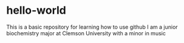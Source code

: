 # hello-world
This is a basic repository for learning how to use github
I am a junior biochemistry major at Clemson University with a minor in music
